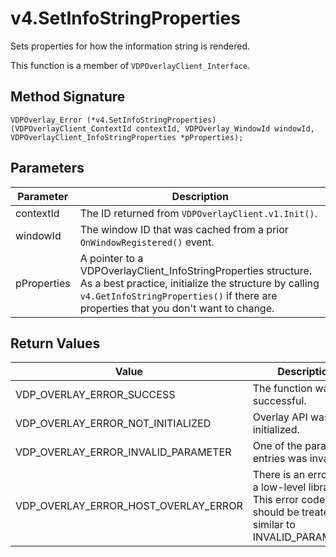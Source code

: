 # v4.SetInfoStringProperties

Sets properties for how the information string is rendered.

This function is a member of `VDPOverlayClient_Interface`.

## Method Signature
```
VDPOverlay_Error (*v4.SetInfoStringProperties)(VDPOverlayClient_ContextId contextId, VDPOverlay_WindowId windowId, VDPOverlayClient_InfoStringProperties *pProperties); 
```

## Parameters

| Parameter | Description |
| --------- | ----------- |
| contextId | The ID returned from `VDPOverlayClient.v1.Init()`. |
| windowId | The window ID that was cached from a prior `OnWindowRegistered()` event. |
| pProperties | A pointer to a VDPOverlayClient_InfoStringProperties structure. As a best practice, initialize the structure by calling `v4.GetInfoStringProperties()` if there are properties that you don't want to change. |

## Return Values

| Value | Description |
| ----- | ----------- |
| VDP_OVERLAY_ERROR_SUCCESS | The function was successful. |
| VDP_OVERLAY_ERROR_NOT_INITIALIZED	| Overlay API was not initialized. |
| VDP_OVERLAY_ERROR_INVALID_PARAMETER | One of the parameter entries was invalid. |
| VDP_OVERLAY_ERROR_HOST_OVERLAY_ERROR | There is an error with a low-level library. This error code should be treated as similar to INVALID_PARAMETER. |


